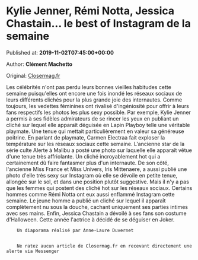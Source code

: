 
# Kylie Jenner, Rémi Notta, Jessica Chastain... le best of Instagram de la semaine

Published at: **2019-11-02T07:45:00+00:00**

Author: **Clément Machetto**

Original: [Closermag.fr](https://www.closermag.fr/people/kylie-jenner-remi-notta-jessica-chastain-le-best-of-instagram-de-la-semaine-1043244)

Les célébrités n'ont pas perdu leurs bonnes vieilles habitudes cette semaine puisqu'elles ont encore une fois inondé les réseaux sociaux de leurs différents clichés pour la plus grande joie des internautes. Comme toujours, les vedettes féminines ont rivalisé d'ingéniosité pour offrir à leurs fans respectifs les photos les plus sexy possible. Par exemple, Kylie Jenner a permis à ses fidèles admirateurs de se rincer les yeux en publiant un cliché sur lequel elle apparaît déguisée en Lapin Playboy telle une véritable playmate. Une tenue qui mettait particulièrement en valeur sa généreuse poitrine.
En parlant de playmate, Carmen Electraa fait exploser la température sur les réseaux sociaux cette semaine. L'ancienne star de la série culte Alerte à Malibu a posté une photo sur laquelle elle apparaît vêtue d'une tenue très affriolante. Un cliché incroyablement hot qui a certainement dû faire fantasmer plus d'un internaute. De son côté, l'ancienne Miss France et Miss Univers, Iris Mittenaere, a aussi publié une photo d'elle très sexy sur Instagram où elle se dévoile en petite tenue, allongée sur le sol, et dans une position plutôt suggestive.
Mais il n'y a pas que les femmes qui postent des cliché hot sur les réseaux sociaux. Certains hommes comme Rémi Notta ont eux aussi enflammé Instagram cette semaine. Le jeune homme a publié un cliché sur lequel il apparaît complètement nu sous la douche, cachant uniquement ses parties intimes avec ses mains. Enfin, Jessica Chastain a dévoilé à ses fans son costume d'Halloween. Cette année l'actrice à décidé de se déguiser en Joker.

        Un diaporama réalisé par Anne-Laure Duvernet
      

        Ne ratez aucun article de Closermag.fr en recevant directement une alerte via Messenger
      
